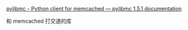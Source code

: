 [pylibmc - Python client for memcached — pylibmc 1.5.1 documentation](http://sendapatch.se/projects/pylibmc/index.html)

和 memcached 打交道的库